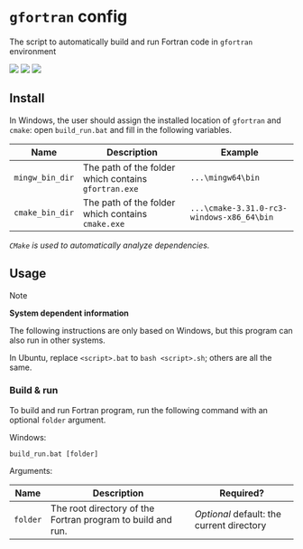# `gfortran` config

The script to automatically build and run Fortran code in `gfortran` environment

![](https://shields.io/badge/dependencies-MinGW--w64_|_gfortran-green)
![](https://shields.io/badge/dependencies-CMake-green)
![](https://shields.io/badge/OS-Windows_10_64--bit_|_Ubuntu_22.04_LTS-lightgrey)

## Install

In Windows, the user should assign the installed location of `gfortran` and `cmake`: open `build_run.bat` and fill in the following variables.

| Name            | Description                                          | Example                                   |
| --------------- | ---------------------------------------------------- | ----------------------------------------- |
| `mingw_bin_dir` | The path of the folder which contains `gfortran.exe` | `...\mingw64\bin`                         |
| `cmake_bin_dir` | The path of the folder which contains `cmake.exe`    | `...\cmake-3.31.0-rc3-windows-x86_64\bin` |

*`CMake` is used to automatically analyze dependencies.*

## Usage

> [!NOTE]
>
> **System dependent information**
>
> The following instructions are only based on Windows, but this program can also run in other systems.
>
> In Ubuntu, replace `<script>.bat` to `bash <script>.sh`; others are all the same. 

### Build & run

To build and run Fortran program, run the following command with an optional `folder` argument.

Windows:

```
build_run.bat [folder]
```

Arguments:

| Name     | Description                                                 | Required?                                  |
| -------- | ----------------------------------------------------------- | ------------------------------------------ |
| `folder` | The root directory of the Fortran program to build and run. | *Optional*  default: the current directory |

